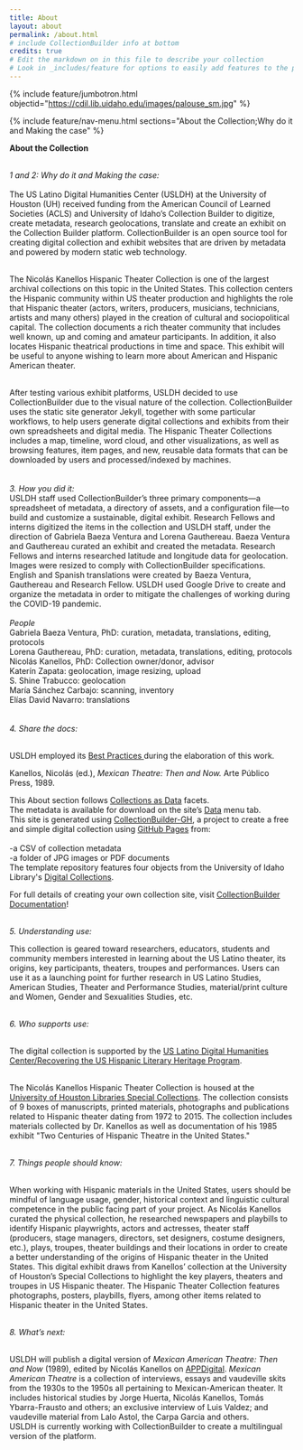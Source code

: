 ```yaml
---
title: About
layout: about
permalink: /about.html
# include CollectionBuilder info at bottom
credits: true
# Edit the markdown on in this file to describe your collection
# Look in _includes/feature for options to easily add features to the page
---
```


{% include feature/jumbotron.html objectid="https://cdil.lib.uidaho.edu/images/palouse_sm.jpg" %}

{% include feature/nav-menu.html sections="About the Collection;Why do it and Making the case" %}
<html>

  <b>About the Collection</b>
 <p>
  </p>
  <br><i>1 and 2: Why do it and Making the case:</i><br><br>
The US Latino Digital Humanities Center (USLDH) at the University of Houston (UH) received funding from the American Council of Learned Societies (ACLS) and University of Idaho’s Collection Builder to digitize, create metadata, research geolocations, translate and create an exhibit on the Collection Builder platform. CollectionBuilder is an open source tool for creating digital collection and exhibit websites that are driven by metadata and powered by modern static web technology.<br><br>

The Nicolás Kanellos Hispanic Theater Collection is one of the largest archival collections on this topic in the United States. This collection centers the Hispanic community within US theater production and highlights the role that Hispanic theater (actors, writers, producers, musicians, technicians, artists and many others) played in the creation of cultural and sociopolitical capital. The collection documents a rich theater community that includes well known, up and coming and amateur participants. In addition, it also locates Hispanic theatrical productions in time and space. This exhibit will be useful to anyone wishing to learn more about American and Hispanic American theater.<br><br>
 
After testing various exhibit platforms, USLDH decided to use CollectionBuilder due to the visual nature of the collection. CollectionBuilder uses the static site generator Jekyll, together with some particular workflows, to help users generate digital collections and exhibits from their own spreadsheets and digital media. The Hispanic Theater Collections includes a map, timeline, word cloud, and other visualizations, as well as browsing features, item pages, and new, reusable data formats that can be downloaded by users and processed/indexed by machines. 
  <br><br>
  <br><i>3. How you did it:</i><br> 
USLDH staff used CollectionBuilder’s three primary components—a spreadsheet of metadata, a directory of assets, and a configuration file—to build and customize a sustainable, digital exhibit. Research Fellows and interns digitized the items in the collection and USLDH staff, under the direction of Gabriela Baeza Ventura and Lorena Gauthereau. Baeza Ventura and Gauthereau curated an exhibit and created the metadata. Research Fellows and interns researched latitude and longitude data for geolocation. Images were resized to comply with CollectionBuilder specifications. English and Spanish translations were created by Baeza Ventura, Gauthereau and Research Fellow. USLDH used Google Drive to create and organize the metadata in order to mitigate the challenges of working during the COVID-19 pandemic.<br> <br>
<i>People</i> <br>
  Gabriela Baeza Ventura, PhD: curation, metadata, translations, editing, protocols <br>
   Lorena Gauthereau, PhD: curation, metadata, translations, editing, protocols<br>
   Nicolás Kanellos, PhD: Collection owner/donor, advisor<br>
   Katerín Zapata: geolocation, image resizing, upload<br>
   S. Shine Trabucco: geolocation<br>
 María Sánchez Carbajo: scanning, inventory<br>
Elías David Navarro: translations<br>
<br>
  <br><i>4. Share the docs:</i> 
  <p>
  </p>
<br>USLDH employed its <a href= "https://artepublicopress.com/digital-humanities/">Best Practices </a> during the elaboration of this work.<br>

Kanellos, Nicolás (ed.), <i>Mexican Theatre: Then and Now.</i> Arte Público Press, 1989.<br>  

This About section follows <a href= "https://collectionsasdata.github.io/facet7/">Collections as Data</a> facets.<br>
The metadata is available for download on the site’s <a href="https://recoveryapp.github.io/hispanictheater/data.html">Data</a> menu tab. <br>
This site is generated using <a href="https://collectionbuilding.github.io/gh/">CollectionBuilder-GH</a>, a project to create a free and simple digital collection using <a href="https://pages.github.com/">GitHub Pages</a> from:<br><br>
-a CSV of collection metadata<br>
-a folder of JPG images or PDF documents<br>
The template repository features four objects from the University of Idaho Library's <a href="https://www.lib.uidaho.edu/digital">Digital Collections</a>.<br>  

<p>  </p>
  For full details of creating your own collection site, visit <a href="https://collectionbuilder.github.io/cb-docs/">CollectionBuilder Documentation</a>!<br> 

  <br><i>5. Understanding use:</i>
<p>
  </p>
This collection is geared toward researchers, educators, students and community members interested in learning about the US Latino theater, its origins, key participants, theaters, troupes and performances. Users can use it as a launching point for further research in US Latino Studies, American Studies, Theater and Performance Studies, material/print culture and Women, Gender and Sexualities Studies, etc.  
   <p>
  </p>
  <br><i>6. Who supports use:</i></p>  
  <p>
  </p>
<br>The digital collection is supported by the <a href="https://artepublicopress.com/digital-humanities/">US Latino Digital Humanities Center/Recovering the US Hispanic Literary Heritage Program</a>.
<p>
  </p>
<br>The Nicolás Kanellos Hispanic Theater Collection is housed at the <a href="https://findingaids.lib.uh.edu/repositories/2/resources/482">University of Houston Libraries Special Collections</a>. The collection consists of 9 boxes of manuscripts, printed materials, photographs and publications related to Hispanic theater dating from 1972 to 2015. The collection includes materials collected by Dr. Kanellos as well as documentation of his 1985 exhibit "Two Centuries of Hispanic Theatre in the United States."
  <p>
  </p>
  <br><i>7. Things people should know:</i> 
  <p>
  </p>
<br>When working with Hispanic materials in the United States, users should be mindful of language usage, gender, historical context and linguistic cultural competence in the public facing part of your project. As Nicolás Kanellos curated the physical collection, he researched newspapers and playbills to identify Hispanic playwrights, actors and actresses, theater staff (producers, stage managers, directors, set designers, costume designers, etc.), plays, troupes, theater buildings and their locations in order to create a better understanding of the origins of Hispanic theater in the United States. This digital exhibit draws from Kanellos’ collection at the University of Houston’s Special Collections to highlight the key players, theaters and troupes in US Hispanic theater. The Hispanic Theater Collection features photographs, posters, playbills, flyers, among other items related to Hispanic theater in the United States.  
  <p>
  </p>
  <br><i>8. What’s next:</i>
<p>
  </p>  
  <br>USLDH will publish a digital version of <i>Mexican American Theatre: Then and Now</i> (1989), edited by Nicolás Kanellos on <a href="https://artepublicopress.manifoldapp.org/">APPDigital</a>. <i>Mexican American Theatre</i> is a collection of interviews, essays and vaudeville skits from the 1930s to the 1950s all pertaining to Mexican-American theater. It includes historical studies by Jorge Huerta, Nicolás Kanellos, Tomás Ybarra-Frausto and others; an exclusive interview of Luis Valdez; and vaudeville material from Lalo Astol, the Carpa Garcia and others.  
 <br>USLDH is currently working with CollectionBuilder to create a multilingual version of the platform.



  
  

